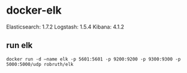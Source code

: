 # docker-elk

Elasticsearch: 1.7.2
Logstash: 1.5.4
Kibana: 4.1.2

## run elk

	docker run -d —name elk -p 5601:5601 -p 9200:9200 -p 9300:9300 -p 5000:5000/udp robruth/elk
